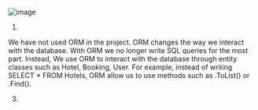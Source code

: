 ![image](https://github.com/user-attachments/assets/e89b158a-156e-4b2c-91cd-b9a7519feddd)

1)

We have not used ORM in the project. ORM changes the way we interact with the database. With ORM we no longer write SQL queries for the most part. Instead, We use ORM to interact with the database through entity classes such as Hotel, Booking, User. For example, instead of writing SELECT * FROM Hotels, ORM allow us to use methods such as .ToList() or .Find().


3)

